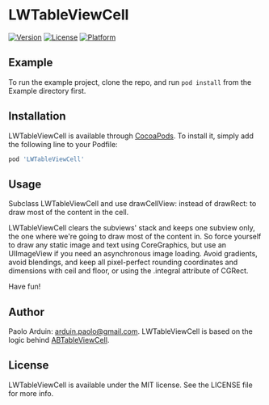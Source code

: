 # LWTableViewCell

[![Version](https://img.shields.io/cocoapods/v/LWTableViewCell.svg?style=flat)](http://cocoapods.org/pods/LWTableViewCell)
[![License](https://img.shields.io/cocoapods/l/LWTableViewCell.svg?style=flat)](http://cocoapods.org/pods/LWTableViewCell)
[![Platform](https://img.shields.io/cocoapods/p/LWTableViewCell.svg?style=flat)](http://cocoapods.org/pods/LWTableViewCell)

## Example

To run the example project, clone the repo, and run `pod install` from the Example directory first.

## Installation

LWTableViewCell is available through [CocoaPods](http://cocoapods.org). To install
it, simply add the following line to your Podfile:

```ruby
pod 'LWTableViewCell'
```

## Usage

Subclass LWTableViewCell and use drawCellView: instead of drawRect: to draw most of the content in the cell.

LWTableViewCell clears the subviews' stack and keeps one subview only, the one where we're going to draw most of the content in.
So force yourself to draw any static image and text using CoreGraphics, but use an UIImageView if you need an asynchronous image loading.
Avoid gradients, avoid blendings, and keep all pixel-perfect rounding coordinates and dimensions with ceil and floor, or using the .integral attribute of CGRect.

Have fun!

## Author

Paolo Arduin: arduin.paolo@gmail.com.
LWTableViewCell is based on the logic behind [ABTableViewCell](https://github.com/enormego/ABTableViewCell/tree/4e9861651b827d5e4716e56c870a52a0c3ab2027). 

## License

LWTableViewCell is available under the MIT license. See the LICENSE file for more info.
